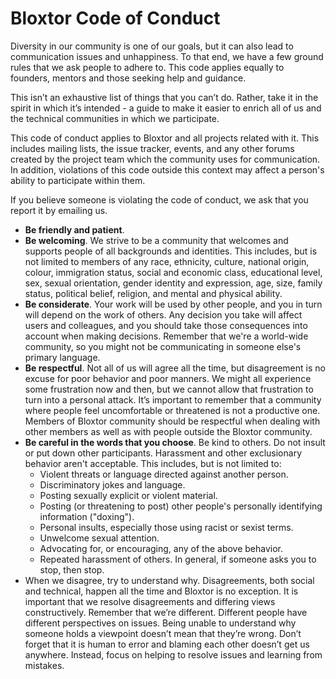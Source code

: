 # Bloxtor Code of Conduct

Diversity in our community is one of our goals, but it can also lead to communication issues and unhappiness. To that end, we have a few ground rules that we ask people to adhere to. This code applies equally to founders, mentors and those seeking help and guidance.

This isn’t an exhaustive list of things that you can’t do. Rather, take it in the spirit in which it’s intended - a guide to make it easier to enrich all of us and the technical communities in which we participate.

This code of conduct applies to Bloxtor and all projects related with it. This includes mailing lists, the issue tracker, events, and any other forums created by the project team which the community uses for communication. In addition, violations of this code outside this context may affect a person's ability to participate within them.

If you believe someone is violating the code of conduct, we ask that you report it by emailing us.
- **Be friendly and patient**.
- **Be welcoming**. We strive to be a community that welcomes and supports people of all backgrounds and identities. This includes, but is not limited to members of any race, ethnicity, culture, national origin, colour, immigration status, social and economic class, educational level, sex, sexual orientation, gender identity and expression, age, size, family status, political belief, religion, and mental and physical ability.
- **Be considerate**. Your work will be used by other people, and you in turn will depend on the work of others. Any decision you take will affect users and colleagues, and you should take those consequences into account when making decisions. Remember that we're a world-wide community, so you might not be communicating in someone else's primary language.
- **Be respectful**. Not all of us will agree all the time, but disagreement is no excuse for poor behavior and poor manners. We might all experience some frustration now and then, but we cannot allow that frustration to turn into a personal attack. It’s important to remember that a community where people feel uncomfortable or threatened is not a productive one. Members of Bloxtor community should be respectful when dealing with other members as well as with people outside the Bloxtor community.
- **Be careful in the words that you choose**. Be kind to others. Do not insult or put down other participants. Harassment and other exclusionary behavior aren't acceptable. This includes, but is not limited to:
	+ Violent threats or language directed against another person.
	+ Discriminatory jokes and language.
	+ Posting sexually explicit or violent material.
	+ Posting (or threatening to post) other people's personally identifying information ("doxing").
	+ Personal insults, especially those using racist or sexist terms.
	+ Unwelcome sexual attention.
	+ Advocating for, or encouraging, any of the above behavior.
	+ Repeated harassment of others. In general, if someone asks you to stop, then stop.
- When we disagree, try to understand why. Disagreements, both social and technical, happen all the time and Bloxtor is no exception. It is important that we resolve disagreements and differing views constructively. Remember that we’re different. Different people have different perspectives on issues. Being unable to understand why someone holds a viewpoint doesn’t mean that they’re wrong. 
Don’t forget that it is human to error and blaming each other doesn’t get us anywhere. Instead, focus on helping to resolve issues and learning from mistakes.

